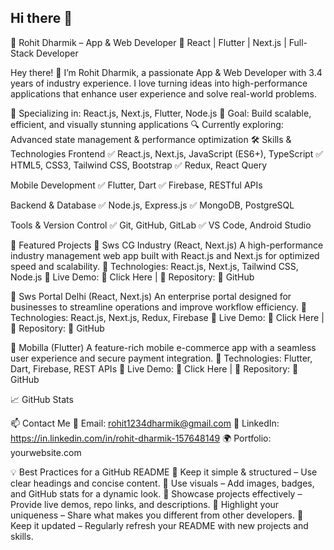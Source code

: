 ## Hi there 👋

📌 Rohit Dharmik – App & Web Developer
🌟 React | Flutter | Next.js | Full-Stack Developer

Hey there! 👋 I’m Rohit Dharmik, a passionate App & Web Developer with 3.4 years of industry experience. I love turning ideas into high-performance applications that enhance user experience and solve real-world problems.

🚀 Specializing in: React.js, Next.js, Flutter, Node.js
🎯 Goal: Build scalable, efficient, and visually stunning applications
🔍 Currently exploring: Advanced state management & performance optimization
🛠️ Skills & Technologies
Frontend
✅ React.js, Next.js, JavaScript (ES6+), TypeScript
✅ HTML5, CSS3, Tailwind CSS, Bootstrap
✅ Redux, React Query

Mobile Development
✅ Flutter, Dart
✅ Firebase, RESTful APIs

Backend & Database
✅ Node.js, Express.js
✅ MongoDB, PostgreSQL

Tools & Version Control
✅ Git, GitHub, GitLab
✅ VS Code, Android Studio

🚀 Featured Projects
🔹 Sws CG Industry (React, Next.js)
A high-performance industry management web app built with React.js and Next.js for optimized speed and scalability.
🔹 Technologies: React.js, Next.js, Tailwind CSS, Node.js
🔹 Live Demo: 🔗 Click Here | 🔹 Repository: 📂 GitHub

🔹 Sws Portal Delhi (React, Next.js)
An enterprise portal designed for businesses to streamline operations and improve workflow efficiency.
🔹 Technologies: React.js, Next.js, Redux, Firebase
🔹 Live Demo: 🔗 Click Here | 🔹 Repository: 📂 GitHub

🔹 Mobilla (Flutter)
A feature-rich mobile e-commerce app with a seamless user experience and secure payment integration.
🔹 Technologies: Flutter, Dart, Firebase, REST APIs
🔹 Live Demo: 🔗 Click Here | 🔹 Repository: 📂 GitHub

📈 GitHub Stats


📫 Contact Me
📩 Email: rohit1234dharmik@gmail.com
🔗 LinkedIn: https://in.linkedin.com/in/rohit-dharmik-157648149
🌍 Portfolio: yourwebsite.com

💡 Best Practices for a GitHub README
📌 Keep it simple & structured – Use clear headings and concise content.
📌 Use visuals – Add images, badges, and GitHub stats for a dynamic look.
📌 Showcase projects effectively – Provide live demos, repo links, and descriptions.
📌 Highlight your uniqueness – Share what makes you different from other developers.
📌 Keep it updated – Regularly refresh your README with new projects and skills.

